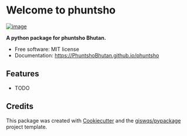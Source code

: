 # Welcome to phuntsho


[![image](https://img.shields.io/pypi/v/phuntsho.svg)](https://pypi.python.org/pypi/phuntsho)


**A python package for phuntsho Bhutan.**


-   Free software: MIT license
-   Documentation: <https://PhuntshoBhutan.github.io/phuntsho>
    

## Features

-   TODO

## Credits

This package was created with [Cookiecutter](https://github.com/cookiecutter/cookiecutter) and the [giswqs/pypackage](https://github.com/giswqs/pypackage) project template.
